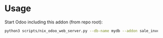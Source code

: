 # Usage

Start Odoo including this addon (from repo root):

```bash
python3 scripts/nix_odoo_web_server.py --db-name mydb --addon sale_invoice_plan
```
